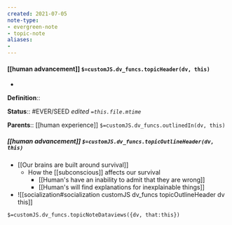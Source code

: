 ```yaml
---
created: 2021-07-05
note-type: 
- evergreen-note
- topic-note
aliases:
- 
---
```

 
#### [[human advancement]] `$=customJS.dv_funcs.topicHeader(dv, this)`
- 

**Definition**::

**Status**::  #EVER/SEED
*edited `=this.file.mtime`*

**Parents**:: [[human experience]]
`$=customJS.dv_funcs.outlinedIn(dv, this)`

##### [[human advancement]] `$=customJS.dv_funcs.topicOutlineHeader(dv, this)`
- [[Our brains are built around survival]]
	- How the [[subconscious]] affects our survival
		- [[Human's have an inability to admit that they are wrong]]
		- [[Human's will find explanations for inexplainable things]]
- ![[socialization#socialization customJS dv_funcs topicOutlineHeader dv this]]

`$=customJS.dv_funcs.topicNoteDataviews({dv, that:this})`
